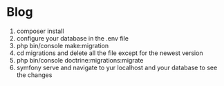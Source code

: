 # Blog

1) composer install 
2) configure your database in the .env file
3) php bin/console make:migration
4) cd migrations and delete all the file except for the newest version
5) php bin/console doctrine:migrations:migrate
6) symfony serve 
and navigate to yur localhost and your database to see the changes 
